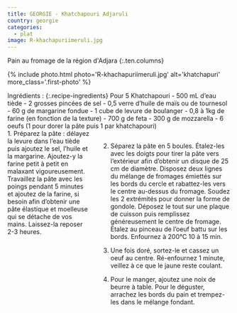 ```yaml
---
title: GEORGIE - Khatchapouri Adjaruli
country: georgie
categories:
  - plat
image: R-khachapuriimeruli.jpg
---
```


Pain au fromage de la région d'Adjara
{:.ten.columns}

<!--fin extrait-->

{% include photo.html photo='R-khachapuriimeruli.jpg' alt='khatchapuri' more_class='.first-photo' %}

<div class="four columns" markdown="1">
Ingrédients :
{:.recipe-ingredients}
Pour 5 Khatchapouri
- 500 mL d’eau tiède
- 2 grosses pincées de sel
- 0,5 verre d’huile de maïs ou de tournesol
- 60 g de margarine fondue
- 1 cube de levure de boulanger
- 0,8 à 1kg de farine (en fonction de la texture)
- 700 g de feta
- 300 g de mozzarella
- 6 oeufs (1 pour dorer la pâte puis 1 par khatchapouri)
</div>

<div class="ten columns" markdown="1">
1. Préparez la pâte : délayez la levure dans l’eau tiède puis ajoutez le sel, l’huile et la margarine. Ajoutez-y la farine petit à petit en malaxant vigoureusement. Travaillez la pâte avec les poings pendant 5 minutes et ajoutez de la farine, si besoin afin d’obtenir une pâte élastique et moelleuse qui se détache de vos mains. Laissez-la reposer 2-3 heures.

2. Séparez la pâte en 5 boules. Étalez-les avec les doigts pour tirer la pâte vers l’extérieur afin d’obtenir un disque de 25 cm de diamètre. Disposez deux lignes du mélange de fromages émiettés sur les bords du cercle et rabattez-les vers le centre au-dessus du fromage. Soudez les 2 extrémités pour donner la forme de gondole. Déposez le tout sur une plaque de cuisson puis remplissez généreusement le centre de fromage. Etalez au pinceau de l’oeuf battu sur les bords. Enfournez à 200°C 10 à 15 min.

3. Une fois doré, sortez-le et cassez un oeuf au centre. Ré-enfournez 1 minute, veillez à ce que le jaune reste coulant.

4. Pour le manger, ajoutez une noix de beurre à table. Pour le déguster, arrachez les bords du pain et trempez-les dans le mélange fondant.
</div>
